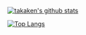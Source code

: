 [![takaken's github stats](https://github-readme-stats-takahash.vercel.app/api?username=takahash&show_icons=true)](https://github.com/takahash)

[![Top Langs](https://github-readme-stats-takahash.vercel.app/api/top-langs/?username=takahash&layout=compact)](https://github.com/takahash)

